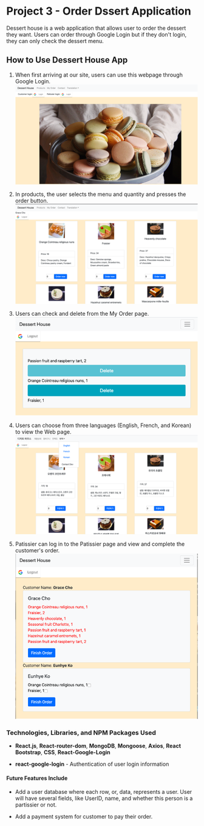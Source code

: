 # Project 3 - Order Dssert Application

Dessert house is a web application that allows user to order the dessert they want. 
Users can order through Google Login but if they don't login, they can only check the dessert menu.



## How to Use Dessert House App

1. When first arriving at our site, users can use this webpage through Google Login.
![Image of Login Page](client/public/assets/images/loginPage.png)

2. In products, the user selects the menu and quantity and presses the order button.
![products](client/public/assets/images/products.png)


3. Users can check and delete from the My Order page.<br>
![myorder](client/public/assets/images/myorder.png)

4. Users can choose from three languages (English, French, and Korean) to view the Web page.<br>
![translation](client/public/assets/images/translation.png)


5. Patissier can log in to the Patissier page and view and complete the customer's order.
![Patissier](client/public/assets/images/Patissier.png)

### Technologies, Libraries, and NPM Packages Used

* **React.js**, **React-router-dom**, **MongoDB**, **Mongoose**, **Axios**, **React Bootstrap**, **CSS**, **React-Google-Login**

* **react-google-login** - Authentication of user login information


#### Future Features Include
* Add a user database where each row, or, data, represents a user. User will have several fields, like UserID, name, and whether this person is a partissier or not.

* Add a payment system for customer to pay their order.